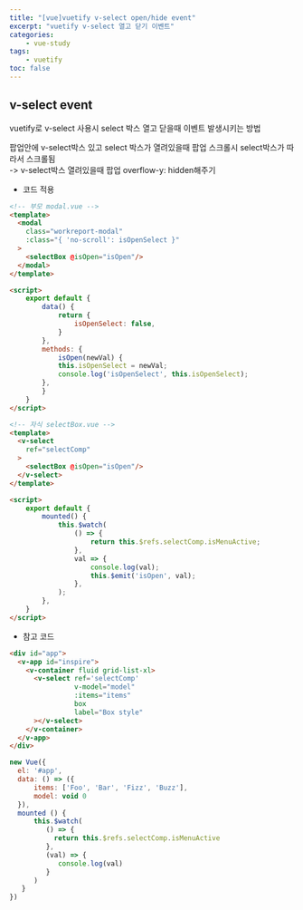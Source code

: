 ```yaml
--- 
title: "[vue]vuetify v-select open/hide event" 
excerpt: "vuetify v-select 열고 닫기 이벤트"
categories: 
    - vue-study
tags: 
    - vuetify
toc: false
--- 
```

## v-select event

vuetify로 v-select 사용시 select 박스 열고 닫을때 이벤트 발생시키는 방법

팝업안에 v-select박스 있고 select 박스가 열려있을때 팝업 스크롤시 select박스가 따라서 스크롤됨  
-> v-select박스 열려있을때 팝업 overflow-y: hidden해주기

- 코드 적용  
```html
<!-- 부모 modal.vue -->
<template>
  <modal
	class="workreport-modal"
	:class="{ 'no-scroll': isOpenSelect }"
  >
    <selectBox @isOpen="isOpen"/>
  </modal>
</template>

<script>
	export default {
		data() {
			return {
				isOpenSelect: false,
			}
		},
		methods: {
			isOpen(newVal) {
			this.isOpenSelect = newVal;
			console.log('isOpenSelect', this.isOpenSelect);
		},
		}
	}
</script>

<!-- 자식 selectBox.vue -->
<template>
  <v-select
	ref="selectComp"
  >
    <selectBox @isOpen="isOpen"/>
  </v-select>
</template>

<script>
	export default {
		mounted() {
			this.$watch(
				() => {
					return this.$refs.selectComp.isMenuActive;
				},
				val => {
					console.log(val);
					this.$emit('isOpen', val);
				},
			);
		},
	}
</script>
```

- 참고 코드  
```html
<div id="app">
  <v-app id="inspire">
    <v-container fluid grid-list-xl>
      <v-select ref='selectComp'
                v-model="model"
                :items="items"
                box
                label="Box style"
      ></v-select>
    </v-container>
  </v-app>
</div>
```

```javascript
new Vue({
  el: '#app',
  data: () => ({
      items: ['Foo', 'Bar', 'Fizz', 'Buzz'],
      model: void 0
  }),
  mounted () {
      this.$watch(
         () => {
           return this.$refs.selectComp.isMenuActive
         },
         (val) => {
            console.log(val)
         }
      )
   }
})
```